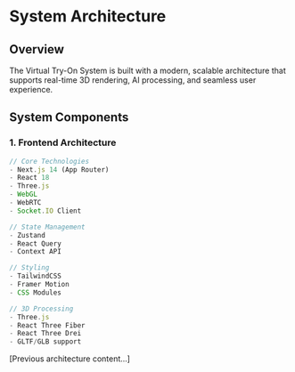 # System Architecture

## Overview
The Virtual Try-On System is built with a modern, scalable architecture that supports real-time 3D rendering, AI processing, and seamless user experience.

## System Components

### 1. Frontend Architecture
```typescript
// Core Technologies
- Next.js 14 (App Router)
- React 18
- Three.js
- WebGL
- WebRTC
- Socket.IO Client

// State Management
- Zustand
- React Query
- Context API

// Styling
- TailwindCSS
- Framer Motion
- CSS Modules

// 3D Processing
- Three.js
- React Three Fiber
- React Three Drei
- GLTF/GLB support
```

[Previous architecture content...]
